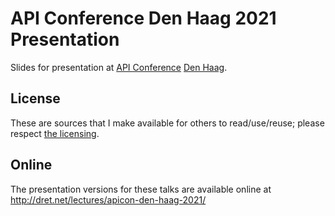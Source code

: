 # API Conference Den Haag 2021 Presentation

Slides for presentation at [API Conference](https://apiconference.net/) [Den Haag](https://apiconference.net/denhaag/).

## License

These are sources that I make available for others to read/use/reuse; please respect [the licensing](../LICENSE).


## Online

The presentation versions for these talks are available online at http://dret.net/lectures/apicon-den-haag-2021/
